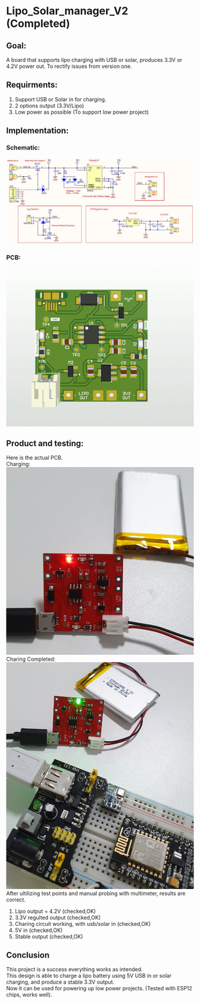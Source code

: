# Lipo_Solar_manager_V2 (Completed)
## Goal:
A board that supports lipo charging with USB or solar, produces 3.3V or 4.2V power out.
To rectify issues from version one.

## Requirments:
1. Support USB or Solar in for charging.
2. 2 options output (3.3V/Lipo)
3. Low power as possible (To support low power project)
## Implementation:
### Schematic:
![](Images/Schematic.JPG) 
### PCB:
![](Images/PCB.gif) 
## Product and testing:
Here is the actual PCB.<br/>
Charging:
![](Images/Charge.jpg) 
Charing Completed:
![](Images/Done.jpg) 
After ultilizing test points and manual probing with multimeter, results are correct.
1. Lipo output = 4.2V (checked,OK)
2. 3.3V regulted output (checked,OK)
3. Charing circuit working, with usb/solar in (checked,OK)
4. 5V in (checked,OK)
3. Stable output (checked,OK)
## Conclusion
This project is a success everything works as intended.<br/>
This design is able to charge a lipo battery using 5V USB in or solar charging, and produce a stable 3.3V output.<br/>
Now it can be used for powering up low power projects. (Tested with ESP12 chips, works well).


